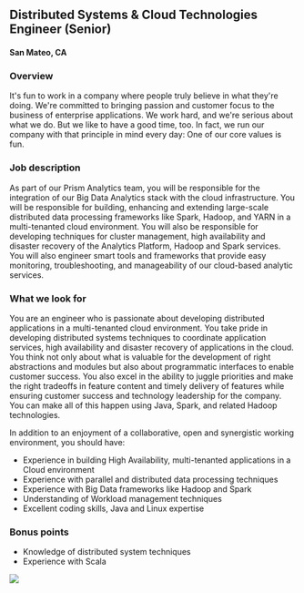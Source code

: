## Distributed Systems & Cloud Technologies Engineer (Senior)
#### San Mateo, CA

### Overview
It's fun to work in a company where people truly believe in what they're doing. We're committed to bringing passion and customer focus to the business of enterprise applications. We work hard, and we're serious about what we do. But we like to have a good time, too. In fact, we run our company with that principle in mind every day: One of our core values is fun.

### Job description
As part of our Prism Analytics team, you will be responsible for the integration of our Big Data Analytics stack with the cloud infrastructure.  You will be responsible for building, enhancing and extending large-scale distributed data processing frameworks like Spark, Hadoop, and YARN in a multi-tenanted cloud environment. You will also be responsible for developing techniques for cluster management, high availability and disaster recovery of the Analytics Platform, Hadoop and Spark services. You will also engineer smart tools and frameworks that provide easy monitoring, troubleshooting, and manageability of our cloud-based analytic services.

### What we look for
You are an engineer who is passionate about developing distributed applications in a multi-tenanted cloud environment. You take pride in developing distributed systems techniques to coordinate application services, high availability and disaster recovery of applications in the cloud. You think not only about what is valuable for the development of right abstractions and modules but also about programmatic interfaces to enable customer success. You also excel in the ability to juggle priorities and make the right tradeoffs in feature content and timely delivery of features while ensuring customer success and technology leadership for the company. You can make all of this happen using Java, Spark, and related Hadoop technologies.

In addition to an enjoyment of a collaborative, open and synergistic working environment, you should have:
+	Experience in building High Availability, multi-tenanted applications in a Cloud environment
+	Experience with parallel and distributed data processing techniques
+	Experience with Big Data frameworks like Hadoop and Spark
+	Understanding of Workload management techniques
+	Excellent coding skills, Java and Linux expertise

### Bonus points
+	Knowledge of distributed system techniques
+	Experience with Scala


[<img src='https://dabuttonfactory.com/button.png?t=Learn+More&f=Calibri-Bold&ts=24&tc=fff&hp=20&vp=8&c=5&bgt=unicolored&bgc=29aafe'>](https://letsrockit.co/job/v29ya2rheq-distributed-systems-cloud-technologies-engineer-senior)
